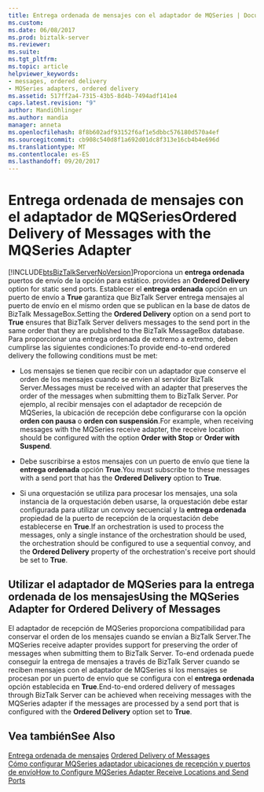 ```yaml
---
title: Entrega ordenada de mensajes con el adaptador de MQSeries | Documentos de Microsoft
ms.custom: 
ms.date: 06/08/2017
ms.prod: biztalk-server
ms.reviewer: 
ms.suite: 
ms.tgt_pltfrm: 
ms.topic: article
helpviewer_keywords:
- messages, ordered delivery
- MQSeries adapters, ordered delivery
ms.assetid: 517ff2a4-7315-43b5-8d4b-7494adf141e4
caps.latest.revision: "9"
author: MandiOhlinger
ms.author: mandia
manager: anneta
ms.openlocfilehash: 8f8b602adf93152f6af1e5dbbc576180d570a4ef
ms.sourcegitcommit: cb908c540d8f1a692d01dc8f313e16cb4b4e696d
ms.translationtype: MT
ms.contentlocale: es-ES
ms.lasthandoff: 09/20/2017
---
```

# <a name="ordered-delivery-of-messages-with-the-mqseries-adapter"></a><span data-ttu-id="50c41-102">Entrega ordenada de mensajes con el adaptador de MQSeries</span><span class="sxs-lookup"><span data-stu-id="50c41-102">Ordered Delivery of Messages with the MQSeries Adapter</span></span>
[!INCLUDE[btsBizTalkServerNoVersion](../includes/btsbiztalkservernoversion-md.md)]<span data-ttu-id="50c41-103">Proporciona un **entrega ordenada** puertos de envío de la opción para estático.</span><span class="sxs-lookup"><span data-stu-id="50c41-103"> provides an **Ordered Delivery** option for static send ports.</span></span> <span data-ttu-id="50c41-104">Establecer el **entrega ordenada** opción en un puerto de envío a **True** garantiza que BizTalk Server entrega mensajes al puerto de envío en el mismo orden que se publican en la base de datos de BizTalk MessageBox.</span><span class="sxs-lookup"><span data-stu-id="50c41-104">Setting the **Ordered Delivery** option on a send port to **True** ensures that BizTalk Server delivers messages to the send port in the same order that they are published to the BizTalk MessageBox database.</span></span> <span data-ttu-id="50c41-105">Para proporcionar una entrega ordenada de extremo a extremo, deben cumplirse las siguientes condiciones:</span><span class="sxs-lookup"><span data-stu-id="50c41-105">To provide end-to-end ordered delivery the following conditions must be met:</span></span>  
  
-   <span data-ttu-id="50c41-106">Los mensajes se tienen que recibir con un adaptador que conserve el orden de los mensajes cuando se envíen al servidor BizTalk Server.</span><span class="sxs-lookup"><span data-stu-id="50c41-106">Messages must be received with an adapter that preserves the order of the messages when submitting them to BizTalk Server.</span></span> <span data-ttu-id="50c41-107">Por ejemplo, al recibir mensajes con el adaptador de recepción de MQSeries, la ubicación de recepción debe configurarse con la opción **orden con pausa** o **orden con suspensión**.</span><span class="sxs-lookup"><span data-stu-id="50c41-107">For example, when receiving messages with the MQSeries receive adapter, the receive location should be configured with the option **Order with Stop** or **Order with Suspend**.</span></span>  
  
-   <span data-ttu-id="50c41-108">Debe suscribirse a estos mensajes con un puerto de envío que tiene la **entrega ordenada** opción **True**.</span><span class="sxs-lookup"><span data-stu-id="50c41-108">You must subscribe to these messages with a send port that has the **Ordered Delivery** option to **True**.</span></span>  
  
-   <span data-ttu-id="50c41-109">Si una orquestación se utiliza para procesar los mensajes, una sola instancia de la orquestación deben usarse, la orquestación debe estar configurada para utilizar un convoy secuencial y la **entrega ordenada** propiedad de la puerto de recepción de la orquestación debe establecerse en **True**.</span><span class="sxs-lookup"><span data-stu-id="50c41-109">If an orchestration is used to process the messages, only a single instance of the orchestration should be used, the orchestration should be configured to use a sequential convoy, and the **Ordered Delivery** property of the orchestration's receive port should be set to **True**.</span></span>  
  
## <a name="using-the-mqseries-adapter-for-ordered-delivery-of-messages"></a><span data-ttu-id="50c41-110">Utilizar el adaptador de MQSeries para la entrega ordenada de los mensajes</span><span class="sxs-lookup"><span data-stu-id="50c41-110">Using the MQSeries Adapter for Ordered Delivery of Messages</span></span>  
 <span data-ttu-id="50c41-111">El adaptador de recepción de MQSeries proporciona compatibilidad para conservar el orden de los mensajes cuando se envían a BizTalk Server.</span><span class="sxs-lookup"><span data-stu-id="50c41-111">The MQSeries receive adapter provides support for preserving the order of messages when submitting them to BizTalk Server.</span></span> <span data-ttu-id="50c41-112">To-end ordenada puede conseguir la entrega de mensajes a través de BizTalk Server cuando se reciben mensajes con el adaptador de MQSeries si los mensajes se procesan por un puerto de envío que se configura con el **entrega ordenada** opción establecida en **True**.</span><span class="sxs-lookup"><span data-stu-id="50c41-112">End-to-end ordered delivery of messages through BizTalk Server can be achieved when receiving messages with the MQSeries adapter if the messages are processed by a send port that is configured with the **Ordered Delivery** option set to **True**.</span></span>  
  
## <a name="see-also"></a><span data-ttu-id="50c41-113">Vea también</span><span class="sxs-lookup"><span data-stu-id="50c41-113">See Also</span></span>  
 <span data-ttu-id="50c41-114">[Entrega ordenada de mensajes](../core/ordered-delivery-of-messages.md) </span><span class="sxs-lookup"><span data-stu-id="50c41-114">[Ordered Delivery of Messages](../core/ordered-delivery-of-messages.md) </span></span>  
 [<span data-ttu-id="50c41-115">Cómo configurar MQSeries adaptador ubicaciones de recepción y puertos de envío</span><span class="sxs-lookup"><span data-stu-id="50c41-115">How to Configure MQSeries Adapter Receive Locations and Send Ports</span></span>](../core/how-to-configure-mqseries-adapter-receive-locations-and-send-ports.md)